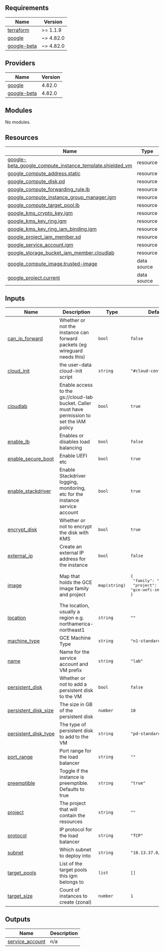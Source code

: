 <!-- BEGIN_TF_DOCS -->
## Requirements

| Name | Version |
|------|---------|
| <a name="requirement_terraform"></a> [terraform](#requirement\_terraform) | >= 1.1.9 |
| <a name="requirement_google"></a> [google](#requirement\_google) | ~> 4.82.0 |
| <a name="requirement_google-beta"></a> [google-beta](#requirement\_google-beta) | ~> 4.82.0 |

## Providers

| Name | Version |
|------|---------|
| <a name="provider_google"></a> [google](#provider\_google) | 4.82.0 |
| <a name="provider_google-beta"></a> [google-beta](#provider\_google-beta) | 4.82.0 |

## Modules

No modules.

## Resources

| Name | Type |
|------|------|
| [google-beta_google_compute_instance_template.shielded_vm](https://registry.terraform.io/providers/hashicorp/google-beta/latest/docs/resources/google_compute_instance_template) | resource |
| [google_compute_address.static](https://registry.terraform.io/providers/hashicorp/google/latest/docs/resources/compute_address) | resource |
| [google_compute_disk.pd](https://registry.terraform.io/providers/hashicorp/google/latest/docs/resources/compute_disk) | resource |
| [google_compute_forwarding_rule.lb](https://registry.terraform.io/providers/hashicorp/google/latest/docs/resources/compute_forwarding_rule) | resource |
| [google_compute_instance_group_manager.igm](https://registry.terraform.io/providers/hashicorp/google/latest/docs/resources/compute_instance_group_manager) | resource |
| [google_compute_target_pool.lb](https://registry.terraform.io/providers/hashicorp/google/latest/docs/resources/compute_target_pool) | resource |
| [google_kms_crypto_key.igm](https://registry.terraform.io/providers/hashicorp/google/latest/docs/resources/kms_crypto_key) | resource |
| [google_kms_key_ring.igm](https://registry.terraform.io/providers/hashicorp/google/latest/docs/resources/kms_key_ring) | resource |
| [google_kms_key_ring_iam_binding.igm](https://registry.terraform.io/providers/hashicorp/google/latest/docs/resources/kms_key_ring_iam_binding) | resource |
| [google_project_iam_member.sd](https://registry.terraform.io/providers/hashicorp/google/latest/docs/resources/project_iam_member) | resource |
| [google_service_account.igm](https://registry.terraform.io/providers/hashicorp/google/latest/docs/resources/service_account) | resource |
| [google_storage_bucket_iam_member.cloudlab](https://registry.terraform.io/providers/hashicorp/google/latest/docs/resources/storage_bucket_iam_member) | resource |
| [google_compute_image.trusted-image](https://registry.terraform.io/providers/hashicorp/google/latest/docs/data-sources/compute_image) | data source |
| [google_project.current](https://registry.terraform.io/providers/hashicorp/google/latest/docs/data-sources/project) | data source |

## Inputs

| Name | Description | Type | Default | Required |
|------|-------------|------|---------|:--------:|
| <a name="input_can_ip_forward"></a> [can\_ip\_forward](#input\_can\_ip\_forward) | Whether or not the instance can forward packets (eg wireguard needs this) | `bool` | `false` | no |
| <a name="input_cloud_init"></a> [cloud\_init](#input\_cloud\_init) | the user-data cloud-init script | `string` | `"#cloud-config\n"` | no |
| <a name="input_cloudlab"></a> [cloudlab](#input\_cloudlab) | Enable access to the gs://cloud-lab bucket. Caller must have permission to set the IAM policy | `bool` | `true` | no |
| <a name="input_enable_lb"></a> [enable\_lb](#input\_enable\_lb) | Enables or disables load balancing | `bool` | `false` | no |
| <a name="input_enable_secure_boot"></a> [enable\_secure\_boot](#input\_enable\_secure\_boot) | Enable UEFI etc | `bool` | `true` | no |
| <a name="input_enable_stackdriver"></a> [enable\_stackdriver](#input\_enable\_stackdriver) | Enable Stackdriver logging, monitoring, etc for the instance service account | `bool` | `true` | no |
| <a name="input_encrypt_disk"></a> [encrypt\_disk](#input\_encrypt\_disk) | Whether or not to encrypt the disk with KMS | `bool` | `true` | no |
| <a name="input_external_ip"></a> [external\_ip](#input\_external\_ip) | Create an external IP address for the instance | `bool` | `false` | no |
| <a name="input_image"></a> [image](#input\_image) | Map that holds the GCE image family and project | `map(string)` | <pre>{<br>  "family": "cos-beta",<br>  "project": "gce-uefi-images"<br>}</pre> | no |
| <a name="input_location"></a> [location](#input\_location) | The location, usually a region e.g. northamerica-northeast1 | `string` | `""` | no |
| <a name="input_machine_type"></a> [machine\_type](#input\_machine\_type) | GCE Machine Type | `string` | `"n1-standard-1"` | no |
| <a name="input_name"></a> [name](#input\_name) | Name for the service account and VM prefix | `string` | `"lab"` | no |
| <a name="input_persistent_disk"></a> [persistent\_disk](#input\_persistent\_disk) | Whether or not to add a persistent disk to the VM | `bool` | `false` | no |
| <a name="input_persistent_disk_size"></a> [persistent\_disk\_size](#input\_persistent\_disk\_size) | The size in GB of the persistent disk | `number` | `10` | no |
| <a name="input_persistent_disk_type"></a> [persistent\_disk\_type](#input\_persistent\_disk\_type) | The type of persistent disk to add to the VM | `string` | `"pd-standard"` | no |
| <a name="input_port_range"></a> [port\_range](#input\_port\_range) | Port range for the load balancer | `string` | `""` | no |
| <a name="input_preemptible"></a> [preemptible](#input\_preemptible) | Toggle if the instance is preemptible. Defaults to true | `string` | `"true"` | no |
| <a name="input_project"></a> [project](#input\_project) | The project that will contain the resources | `string` | `""` | no |
| <a name="input_protocol"></a> [protocol](#input\_protocol) | IP protocol for the load balancer | `string` | `"TCP"` | no |
| <a name="input_subnet"></a> [subnet](#input\_subnet) | Which subnet to deploy into | `string` | `"10.13.37.0/29"` | no |
| <a name="input_target_pools"></a> [target\_pools](#input\_target\_pools) | List of the target pools this igm belongs to | `list` | `[]` | no |
| <a name="input_target_size"></a> [target\_size](#input\_target\_size) | Count of instances to create (zonal) | `number` | `1` | no |

## Outputs

| Name | Description |
|------|-------------|
| <a name="output_service_account"></a> [service\_account](#output\_service\_account) | n/a |
<!-- END_TF_DOCS -->